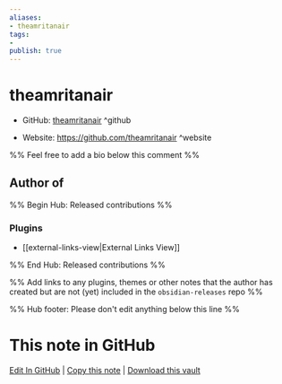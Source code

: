 ```yaml
---
aliases:
- theamritanair
tags:
- 
publish: true
---
```


# theamritanair

- GitHub: [theamritanair](https://github.com/theamritanair/) ^github
<!-- - Discord: `@` ^discord-->
- Website: <https://github.com/theamritanair> ^website
<!-- - [[Publish sites|Publish site]]: <https://> ^publish-->

%% Feel free to add a bio below this comment %%


## Author of

%% Begin Hub: Released contributions %%
### Plugins
- [[external-links-view|External Links View]]

%% End Hub: Released contributions %%

%% Add links to any plugins, themes or other notes that the author has created but are not (yet) included in the `obsidian-releases` repo %%

<!--
### Unlisted plugins
-->

<!--
### Others
-->

<!--
## Sponsor this author
-->

<!-- - [[GitHub sponsors]]: [Sponsor @theamritanair on GitHub Sponsors](https://github.com/sponsors/theamritanair) ^github-sponsor-->
<!-- - [[Buy me a coffee]]: <https://> ^buy-me-a-coffee-->
<!-- - [[PayPal]]: <https://> ^paypal-->
<!-- - [[Patreon]]: <https://> ^patreon-->

<!--
## Follow this author
-->

<!-- - [[YouTube Channels|On YouTube]]: <https://> ^youtube-->
<!-- - Twitter: <https://> ^twitter-->
<!-- - ... -->

%% Hub footer: Please don't edit anything below this line %%

# This note in GitHub

<span class="git-footer">[Edit In GitHub](https://github.dev/obsidian-community/obsidian-hub/blob/main/01%20-%20Community/People/theamritanair.md "git-hub-edit-note") | [Copy this note](https://raw.githubusercontent.com/obsidian-community/obsidian-hub/main/01%20-%20Community/People/theamritanair.md "git-hub-copy-note") | [Download this vault](https://github.com/obsidian-community/obsidian-hub/archive/refs/heads/main.zip "git-hub-download-vault") </span>
